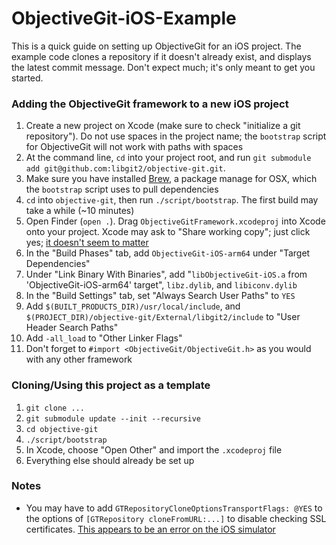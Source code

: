 ObjectiveGit-iOS-Example
========================

This is a quick guide on setting up ObjectiveGit for an iOS project. The example code clones a repository if it doesn't already exist, and displays the latest commit message. Don't expect much; it's only meant to get you started.

### Adding the ObjectiveGit framework to a new iOS project
1. Create a new project on Xcode (make sure to check "initialize a git repository"). Do not use spaces in the project name; the `bootstrap` script for ObjectiveGit will not work with paths with spaces
1. At the command line, `cd` into your project root, and run `git submodule add git@github.com:libgit2/objective-git.git`.
1. Make sure you have installed [Brew][2], a package manage for OSX, which the `bootstrap` script uses to pull dependencies
1. `cd` into `objective-git`, then run `./script/bootstrap`. The first build may take a while (~10 minutes)
1. Open Finder (`open .`). Drag `ObjectiveGitFramework.xcodeproj` into Xcode onto your project. Xcode may ask to "Share working copy"; just click yes; [it doesn't seem to matter][3]
1. In the "Build Phases" tab, add `ObjectiveGit-iOS-arm64` under "Target Dependencies"
1. Under "Link Binary With Binaries", add "`libObjectiveGit-iOS.a` from 'ObjectiveGit-iOS-arm64' target", `libz.dylib`, and `libiconv.dylib`
1. In the "Build Settings" tab, set "Always Search User Paths" to `YES`
1. Add `$(BUILT_PRODUCTS_DIR)/usr/local/include`, and `$(PROJECT_DIR)/objective-git/External/libgit2/include` to "User Header Search Paths"
1. Add `-all_load` to "Other Linker Flags"
1. Don't forget to `#import <ObjectiveGit/ObjectiveGit.h>` as you would with any other framework

### Cloning/Using this project as a template
1. `git clone ...`
1. `git submodule update --init --recursive`
1. `cd objective-git`
1. `./script/bootstrap`
1. In Xcode, choose "Open Other" and import the `.xcodeproj` file
1. Everything else should already be set up

### Notes
- You may have to add `GTRepositoryCloneOptionsTransportFlags: @YES` to the options of `[GTRepository cloneFromURL:...]` to disable checking SSL certificates. [This appears to be an error on the iOS simulator][4]

[1]: https://github.com/libgit2/objective-git
[2]: http://brew.sh
[3]: http://stackoverflow.com/questions/19324756/share-working-copy-in-xcode-when-adding-a-project-under-git-version-control
[4]: https://github.com/libgit2/objective-git/pull/246
